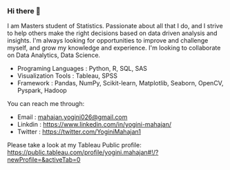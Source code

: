 ### Hi there 👋

I am Masters student of Statistics. Passionate about all that I do, and I strive to help others make the right decisions based on data driven analysis and insights. I'm always looking for opportunities to improve and challenge myself, and grow my knowledge and experience. 
I'm looking to collaborate on Data Analytics, Data Science.

- Programing Languages : Python, R, SQL, SAS
- Visualization Tools : Tableau, SPSS
- Framework : Pandas, NumPy, Scikit-learn, Matplotlib, Seaborn, OpenCV, Pyspark, Hadoop

You can reach me through:
* Email : mahajan.yogini026@gmail.com
* Linkdin : https://www.linkedin.com/in/yogini-mahajan/
* Twitter : https://twitter.com/YoginiMahajan1

Please take a look at my Tableau Public profile: https://public.tableau.com/profile/yogini.mahajan#!/?newProfile=&activeTab=0

<!--
**yoginim/yoginim** is a ✨ _special_ ✨ repository because its `README.md` (this file) appears on your GitHub profile.

Here are some ideas to get you started:

- 🔭 I’m currently working on 
- 🌱 I’m currently learning ...
- 👯 I’m looking to collaborate on ...
- 🤔 I’m looking for help with ...
- 💬 Ask me about ...
- 📫 How to reach me: ...
- 😄 Pronouns: ...
- ⚡ Fun fact: ...
-->
